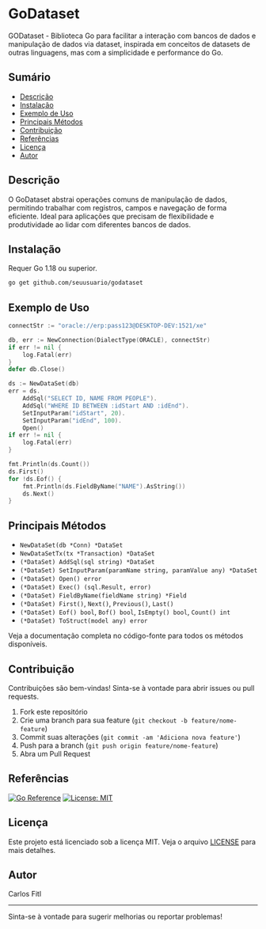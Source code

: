 # GoDataset

GODataset - Biblioteca Go para facilitar a interação com bancos de dados e manipulação de dados via dataset, inspirada em conceitos de datasets de outras linguagens, mas com a simplicidade e performance do Go.

## Sumário
- [Descrição](#descrição)
- [Instalação](#instalação)
- [Exemplo de Uso](#exemplo-de-uso)
- [Principais Métodos](#principais-métodos)
- [Contribuição](#contribuição)
- [Referências](#referências)
- [Licença](#licença)
- [Autor](#autor)

## Descrição
O GoDataset abstrai operações comuns de manipulação de dados, permitindo trabalhar com registros, campos e navegação de forma eficiente. Ideal para aplicações que precisam de flexibilidade e produtividade ao lidar com diferentes bancos de dados.

## Instalação

Requer Go 1.18 ou superior.

```bash
go get github.com/seuusuario/godataset
```

## Exemplo de Uso
```go
connectStr := "oracle://erp:pass123@DESKTOP-DEV:1521/xe"

db, err := NewConnection(DialectType(ORACLE), connectStr)
if err != nil {
    log.Fatal(err)
}
defer db.Close()

ds := NewDataSet(db)
err = ds.
    AddSql("SELECT ID, NAME FROM PEOPLE").
    AddSql("WHERE ID BETWEEN :idStart AND :idEnd").
    SetInputParam("idStart", 20).
    SetInputParam("idEnd", 100).
    Open()
if err != nil {
    log.Fatal(err)
}

fmt.Println(ds.Count())
ds.First()
for !ds.Eof() {
    fmt.Println(ds.FieldByName("NAME").AsString())
    ds.Next()
}
```

## Principais Métodos

- `NewDataSet(db *Conn) *DataSet`
- `NewDataSetTx(tx *Transaction) *DataSet`
- `(*DataSet) AddSql(sql string) *DataSet`
- `(*DataSet) SetInputParam(paramName string, paramValue any) *DataSet`
- `(*DataSet) Open() error`
- `(*DataSet) Exec() (sql.Result, error)`
- `(*DataSet) FieldByName(fieldName string) *Field`
- `(*DataSet) First()`, `Next()`, `Previous()`, `Last()`
- `(*DataSet) Eof() bool`, `Bof() bool`, `IsEmpty() bool`, `Count() int`
- `(*DataSet) ToStruct(model any) error`

Veja a documentação completa no código-fonte para todos os métodos disponíveis.

## Contribuição
Contribuições são bem-vindas! Sinta-se à vontade para abrir issues ou pull requests.

1. Fork este repositório
2. Crie uma branch para sua feature (`git checkout -b feature/nome-feature`)
3. Commit suas alterações (`git commit -am 'Adiciona nova feature'`)
4. Push para a branch (`git push origin feature/nome-feature`)
5. Abra um Pull Request

## Referências
[![Go Reference](https://pkg.go.dev/badge/github.com/fitlcarlos/godataset.svg)](https://pkg.go.dev/github.com/fitlcarlos/godataset)
[![License: MIT](https://img.shields.io/badge/License-MIT-yellow.svg)](LICENSE)

## Licença
Este projeto está licenciado sob a licença MIT. Veja o arquivo [LICENSE](LICENSE) para mais detalhes.

## Autor
Carlos Fitl

---
Sinta-se à vontade para sugerir melhorias ou reportar problemas!